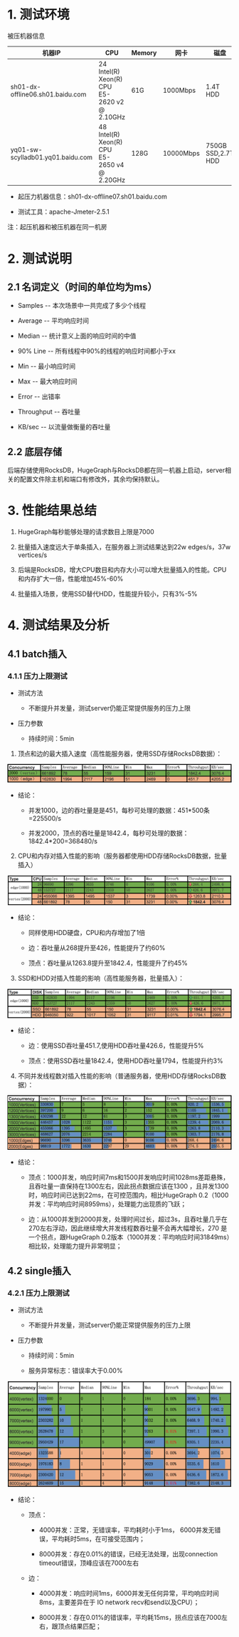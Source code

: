 # 1. 测试环境

被压机器信息

机器IP            | CPU       | Memory | 网卡     | 磁盘
---------------- | --------- | ------ | ------- | ------ 
sh01-dx-offline06.sh01.baidu.com | 24 Intel(R) Xeon(R) CPU E5-2620 v2 @ 2.10GHz | 61G | 1000Mbps | 1.4T HDD
yq01-sw-scylladb01.yq01.baidu.com | 48 Intel(R) Xeon(R) CPU E5-2650 v4 @ 2.20GHz | 128G | 10000Mbps | 750GB SSD,2.7T HDD


- 起压力机器信息：sh01-dx-offline07.sh01.baidu.com

- 测试工具：apache-Jmeter-2.5.1

注：起压机器和被压机器在同一机房

# 2. 测试说明

## 2.1 名词定义（时间的单位均为ms）

- Samples -- 本次场景中一共完成了多少个线程

- Average -- 平均响应时间

- Median -- 统计意义上面的响应时间的中值

- 90% Line -- 所有线程中90%的线程的响应时间都小于xx

- Min -- 最小响应时间

- Max -- 最大响应时间

- Error -- 出错率

- Throughput -- 吞吐量

- KB/sec -- 以流量做衡量的吞吐量

## 2.2 底层存储

后端存储使用RocksDB，HugeGraph与RocksDB都在同一机器上启动，server相关的配置文件除主机和端口有修改外，其余均保持默认。

# 3. 性能结果总结

1. HugeGraph每秒能够处理的请求数目上限是7000

2. 批量插入速度远大于单条插入，在服务器上测试结果达到22w edges/s，37w vertices/s

3. 后端是RocksDB，增大CPU数目和内存大小可以增大批量插入的性能。CPU和内存扩大一倍，性能增加45%-60%

4. 批量插入场景，使用SSD替代HDD，性能提升较小，只有3%-5%

# 4. 测试结果及分析

## 4.1 batch插入

### 4.1.1 压力上限测试

- 测试方法

    - 不断提升并发量，测试server仍能正常提供服务的压力上限

- 压力参数

    - 持续时间：5min

1. 顶点和边的最大插入速度（高性能服务器，使用SSD存储RocksDB数据）：

![image](/images/API-perf/v0.4.4/best.png)

- 结论：

    - 并发1000，边的吞吐量是是451，每秒可处理的数据：451*500条=225500/s
    
    - 并发2000，顶点的吞吐量是1842.4，每秒可处理的数据：1842.4*200=368480/s


2. CPU和内存对插入性能的影响（服务器都使用HDD存储RocksDB数据，批量插入）

![image](/images/API-perf/v0.4.4/cpu-memory.png)

- 结论：

    - 同样使用HDD硬盘，CPU和内存增加了1倍
    
    - 边：吞吐量从268提升至426，性能提升了约60%
    
    - 顶点：吞吐量从1263.8提升至1842.4，性能提升了约45%


3. SSD和HDD对插入性能的影响（高性能服务器，批量插入）：

![image](/images/API-perf/v0.4.4/ssd.png)

- 结论：

    - 边：使用SSD吞吐量451.7,使用HDD吞吐量426.6，性能提升5%

    - 顶点：使用SSD吞吐量1842.4，使用HDD吞吐量1794，性能提升约3%


4. 不同并发线程数对插入性能的影响（普通服务器，使用HDD存储RocksDB数据）：

![image](/images/API-perf/v0.4.4/threads-batch.png)

- 结论：

    - 顶点：1000并发，响应时间7ms和1500并发响应时间1028ms差距悬殊，且吞吐量一直保持在1300左右，因此拐点数据应该在1300
    ，且并发1300时，响应时间已达到22ms，在可控范围内，相比HugeGraph 0.2（1000并发：平均响应时间8959ms），处理能力出现质的飞跃；

    - 边：从1000并发到2000并发，处理时间过长，超过3s，且吞吐量几乎在270左右浮动，因此继续增大并发线程数吞吐量不会再大幅增长，270
    是一个拐点，跟HugeGraph 0.2版本（1000并发：平均响应时间31849ms）相比较，处理能力提升非常明显；


## 4.2 single插入

### 4.2.1 压力上限测试

- 测试方法

    - 不断提升并发量，测试server仍能正常提供服务的压力上限

- 压力参数

    - 持续时间：5min
    
    - 服务异常标志：错误率大于0.00%

![image](/images/API-perf/v0.4.4/threads-single.png)

- 结论：

    - 顶点：

        - 4000并发：正常，无错误率，平均耗时小于1ms， 6000并发无错误，平均耗时5ms，在可接受范围内；

        - 8000并发：存在0.01%的错误，已经无法处理，出现connection timeout错误，顶峰应该在7000左右

    - 边：

        - 4000并发：响应时间1ms，6000并发无任何异常，平均响应时间8ms，主要差异在于 IO network recv和send以及CPU）；

        - 8000并发：存在0.01%的错误率，平均耗15ms，拐点应该在7000左右，跟顶点结果匹配；

